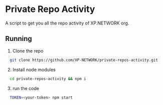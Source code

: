 # Private Repo Activity

A script to get you all the repo activity of XP.NETWORK org.

## Running

1. Clone the repo

```bash
  git clone https://github.com/XP-NETWORK/private-repos-activity.git
```

2. Install node modules

```bash
  cd private-repos-activity && npm i
```

3. run the code

```bash
  TOKEN=<your-token> npm start
```
